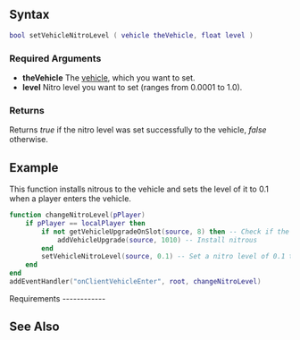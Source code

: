 Syntax
------

``` lua
bool setVehicleNitroLevel ( vehicle theVehicle, float level )
```

### Required Arguments

-   **theVehicle** The [vehicle](/vehicle.md "wikilink"), which you want to set.
-   **level** Nitro level you want to set (ranges from 0.0001 to 1.0).

### Returns

Returns *true* if the nitro level was set successfully to the vehicle, *false* otherwise.

Example
-------

<section name="Client" class="client" show="true">
This function installs nitrous to the vehicle and sets the level of it to 0.1 when a player enters the vehicle.

``` lua
function changeNitroLevel(pPlayer)
    if pPlayer == localPlayer then
        if not getVehicleUpgradeOnSlot(source, 8) then -- Check if the vehicle has nitro in it or not
            addVehicleUpgrade(source, 1010) -- Install nitrous
        end
        setVehicleNitroLevel(source, 0.1) -- Set a nitro level of 0.1 to the vehicle
    end
end
addEventHandler("onClientVehicleEnter", root, changeNitroLevel)
```

</section>
Requirements
------------

See Also
--------
